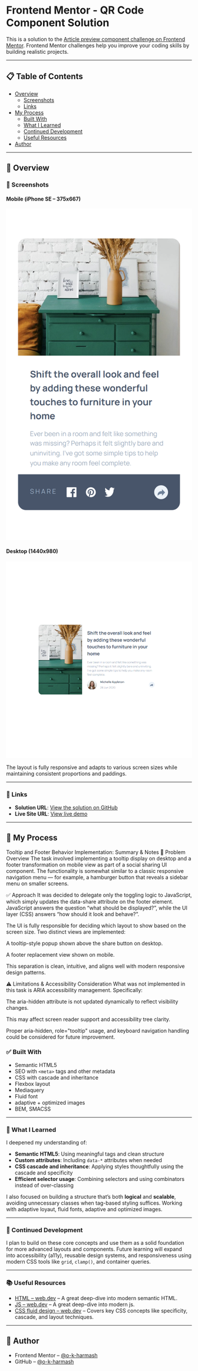 # Frontend Mentor - QR Code Component Solution

This is a solution to the [Article preview component challenge on Frontend Mentor](https://www.frontendmentor.io/challenges/article-preview-component-dYBN_pYFT). Frontend Mentor challenges help you improve your coding skills by building realistic projects. 

---

## 📋 Table of Contents

- [Overview](#overview)
  - [Screenshots](#screenshots)
  - [Links](#links)
- [My Process](#my-process)
  - [Built With](#built-with)
  - [What I Learned](#what-i-learned)
  - [Continued Development](#continued-development)
  - [Useful Resources](#useful-resources)
- [Author](#author)

---

## 📌 Overview

### 📱 Screenshots

#### Mobile (iPhone SE – 375x667)

![Mobile Screenshot](<./screenshots/_article-preview-component-master_index.html(iPhone SE).png>)

#### Desktop (1440x980)

![Desktop Screenshot](<./screenshots/_article-preview-component-master_index.html.png>)

The layout is fully responsive and adapts to various screen sizes while maintaining consistent proportions and paddings.

---

### 🔗 Links

- **Solution URL**: [View the solution on GitHub](https://github.com/o-k-harmash/Article-preview-component)
- **Live Site URL**: [View live demo](https://o-k-harmash.github.io/Article-preview-component/)

---

## 🔧 My Process

Tooltip and Footer Behavior Implementation: Summary & Notes
🧩 Problem Overview
The task involved implementing a tooltip display on desktop and a footer transformation on mobile view as part of a social sharing UI component. The functionality is somewhat similar to a classic responsive navigation menu — for example, a hamburger button that reveals a sidebar menu on smaller screens.

✅ Approach
It was decided to delegate only the toggling logic to JavaScript, which simply updates the data-share attribute on the footer element. JavaScript answers the question “what should be displayed?”, while the UI layer (CSS) answers “how should it look and behave?”.

The UI is fully responsible for deciding which layout to show based on the screen size. Two distinct views are implemented:

A tooltip-style popup shown above the share button on desktop.

A footer replacement view shown on mobile.

This separation is clean, intuitive, and aligns well with modern responsive design patterns.

⚠️ Limitations & Accessibility Consideration
What was not implemented in this task is ARIA accessibility management. Specifically:

The aria-hidden attribute is not updated dynamically to reflect visibility changes.

This may affect screen reader support and accessibility tree clarity.

Proper aria-hidden, role="tooltip" usage, and keyboard navigation handling could be considered for future improvement.

### ✅ Built With

- Semantic HTML5
- SEO with `<meta>` tags and other metadata
- CSS with cascade and inheritance
- Flexbox layout
- Mediaquery
- Fluid font
- adaptive + optimized images
- BEM, SMACSS

---

### 🧠 What I Learned

I deepened my understanding of:

- **Semantic HTML5**: Using meaningful tags and clean structure
- **Custom attributes**: Including `data-*` attributes when needed
- **CSS cascade and inheritance**: Applying styles thoughtfully using the cascade and specificity
- **Efficient selector usage**: Combining selectors and using combinators instead of over-classing

I also focused on building a structure that’s both **logical** and **scalable**, avoiding unnecessary classes when tag-based styling suffices.
Working with adaptive loyaut, fluid fonts, adaptive and optimized images.

---

### 🚀 Continued Development

I plan to build on these core concepts and use them as a solid foundation for more advanced layouts and components. Future learning will expand into accessibility (a11y), reusable design systems, and responsiveness using modern CSS tools like `grid`, `clamp()`, and container queries.

---

### 📚 Useful Resources

- [HTML – web.dev](https://web.dev/learn/html) – A great deep-dive into modern semantic HTML.
- [JS – web.dev](https://web.dev/learn/javascript) – A great deep-dive into modern js.
- [CSS fluid design – web.dev](https://web.dev/learn/design/welcome?continue=https%3A%2F%2Fweb.dev%2Flearn%2Fdesign&hl=ru#article-https://web.dev/learn/design/welcome&hl=ru) – Covers key CSS concepts like specificity, cascade, and layout techniques.

---

## 👤 Author

- Frontend Mentor – [@o-k-harmash](https://www.frontendmentor.io/profile/o-k-harmash)
- GitHub – [@o-k-harmash](https://github.com/o-k-harmash)

